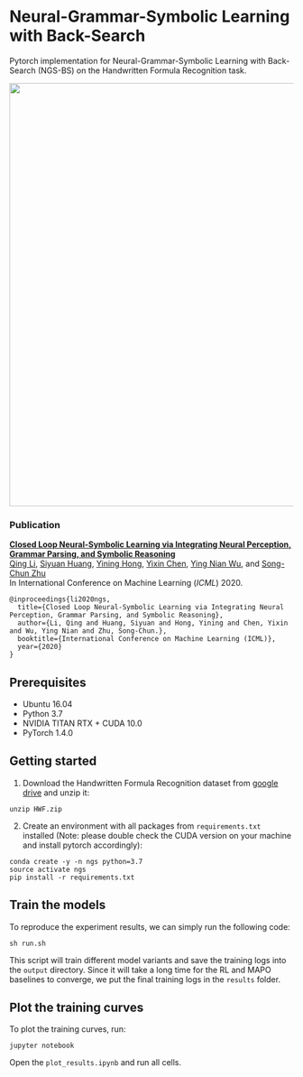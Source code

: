 # Neural-Grammar-Symbolic Learning with Back-Search
Pytorch implementation for Neural-Grammar-Symbolic Learning with Back-Search (NGS-BS) on the Handwritten Formula Recognition task.

<div align="center">
  <img src="RL_vs_BS.png" width="750px">
</div>

### Publication
**[Closed Loop Neural-Symbolic Learning via Integrating Neural Perception, Grammar Parsing, and Symbolic Reasoning](https://liqing-ustc.github.io/NGS/)**
<br>
[Qing Li](http://liqing-ustc.github.io/), 
[Siyuan Huang](http://siyuanhuang.com/), 
[Yining Hong](https://evelinehong.github.io/), 
[Yixin Chen](https://yixchen.github.io/), 
[Ying Nian Wu](http://www.stat.ucla.edu/~ywu/), and
[Song-Chun Zhu](http://www.stat.ucla.edu/~sczhu/)
<br>
In International Conference on Machine Learning (*ICML*) 2020.
<br>

```
@inproceedings{li2020ngs,
  title={Closed Loop Neural-Symbolic Learning via Integrating Neural Perception, Grammar Parsing, and Symbolic Reasoning},
  author={Li, Qing and Huang, Siyuan and Hong, Yining and Chen, Yixin and Wu, Ying Nian and Zhu, Song-Chun.},
  booktitle={International Conference on Machine Learning (ICML)},
  year={2020}
}
```

## Prerequisites
* Ubuntu 16.04
* Python 3.7
* NVIDIA TITAN RTX + CUDA 10.0
* PyTorch 1.4.0

## Getting started
1. Download the Handwritten Formula Recognition dataset from [google drive](https://drive.google.com/file/d/1G07kw-wK-rqbg_85tuB7FNfA49q8lvoy/view?usp=sharing) and unzip it:
```
unzip HWF.zip
```
2. Create an environment with all packages from `requirements.txt` installed (Note: please double check the CUDA version on your machine and install pytorch accordingly):
```
conda create -y -n ngs python=3.7
source activate ngs
pip install -r requirements.txt
```

## Train the models
To reproduce the experiment results, we can simply run the following code:
```
sh run.sh
```
This script will train different model variants and save the training logs into the `output` directory. Since it will take a long time for the RL and MAPO baselines to converge, we put the final training logs in the `results` folder.

## Plot the training curves
To plot the training curves, run:
```
jupyter notebook
```
Open the `plot_results.ipynb` and run all cells.

